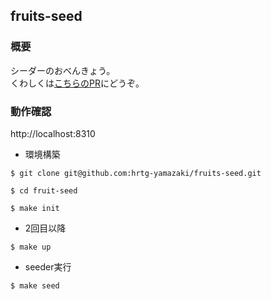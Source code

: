 ## fruits-seed

### 概要

シーダーのおべんきょう。  
くわしくは[こちらのPR](https://github.com/hrtg-yamazaki/fruits-seed/pull/3)にどうぞ。

### 動作確認

http://localhost:8310

- 環境構築

```
$ git clone git@github.com:hrtg-yamazaki/fruits-seed.git

$ cd fruit-seed

$ make init
```

- 2回目以降

```
$ make up
```

- seeder実行

```
$ make seed
```